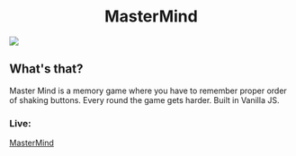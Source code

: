 <h1 align="center">MasterMind</h1>
<img src="https://s3.us-west-2.amazonaws.com/secure.notion-static.com/2511fc36-d0ff-4fe4-97bd-ee6254bcf011/MasterMind.gif?X-Amz-Algorithm=AWS4-HMAC-SHA256&X-Amz-Credential=AKIAT73L2G45O3KS52Y5%2F20210314%2Fus-west-2%2Fs3%2Faws4_request&X-Amz-Date=20210314T180057Z&X-Amz-Expires=86400&X-Amz-Signature=d273a9c1b688a5c061a0d197c20e934cd792aa2b5f828dd0f08e84ef1d533782&X-Amz-SignedHeaders=host&response-content-disposition=filename%20%3D%22MasterMind.gif%22" />
<h2>What's that?</h2>
<p>Master Mind is a memory game where you have to remember proper order of shaking buttons. Every round the game gets harder.
Built in Vanilla JS.</p>
<h3>Live:</h3>
<a href="https://bartoszbednarczyk.github.io/MasterMind/">MasterMind</a>
